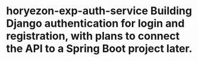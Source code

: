 # horyezon-exp-auth-service Building Django authentication for login and registration, with plans to connect the API to a Spring Boot project later.
